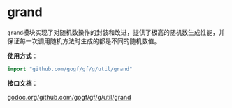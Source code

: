 # grand

`grand`模块实现了对随机数操作的封装和改进，提供了极高的随机数生成性能，并保证每一次调用随机方法时生成的都是不同的随机数值。

**使用方式**：
```go
import "github.com/gogf/gf/g/util/grand"
```

**接口文档**： 

[godoc.org/github.com/gogf/gf/g/util/grand](https://godoc.org/github.com/gogf/gf/util/grand)

